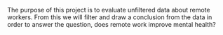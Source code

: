 The purpose of this project is to evaluate unfiltered data about remote workers. From this we will filter and draw a conclusion from the data in order to answer the question, does remote work improve mental health?
